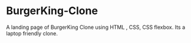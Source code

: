 # BurgerKing-Clone
A landing page of BurgerKing Clone using HTML , CSS, CSS flexbox.
Its a laptop friendly clone.
